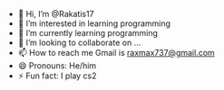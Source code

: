 - 👋 Hi, I’m @Rakatis17
- 👀 I’m interested in learning programming
- 🌱 I’m currently learning programming
- 💞️ I’m looking to collaborate on ...
- 📫 How to reach me Gmail is raxmax737@gmail.com
- 😄 Pronouns: He/him
- ⚡ Fun fact: I play cs2

<!---
Rakatis17/Rakatis17 is a ✨ special ✨ repository because its `README.md` (this file) appears on your GitHub profile.
You can click the Preview link to take a look at your changes.
--->
